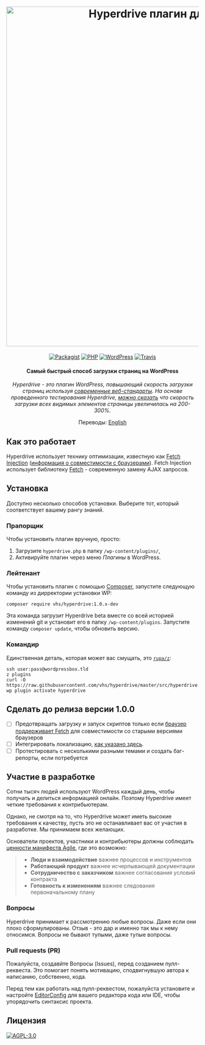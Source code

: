 <h1 align="center">
  <a href="http://hyperdrive.vhs.codeberg.page"><img src="https://codeberg.org/vhs/hyperdrive/blob/master/logo.png" alt="Hyperdrive плагин для WordPress" title="Самый быстрый способ загрузки страниц на WordPress" width="888"></a>
  <span style="clip: rect(1px, 1px, 1px, 1px); clip-path: polygon(0px 0px, 0px 0px,0px 0px, 0px 0px); position: absolute !important; white-space: nowrap; height: 1px; width: 1px; overflow: hidden;">Hyperdrive</span>
</h1>

<p align="center">
  <a href="https://packagist.org/packages/vhs/hyperdrive"><img src="https://img.shields.io/packagist/v/vhs/hyperdrive.svg?style=flat-square" alt="Packagist"></a>
  <a href="https://php.net/"><img src="https://img.shields.io/badge/php-%3E%3D%205.6-8892BF.svg?style=flat-square" alt="PHP"></a>
  <a href="https://wordpress.com/"><img src="https://img.shields.io/badge/wordpress-%3E%3D%204.6-0087BE.svg?style=flat-square" alt="WordPress"></a>
  <a href="https://travis-ci.org/vhs/hyperdrive"><img src="https://img.shields.io/travis/vhs/hyperdrive.svg?style=flat-square" alt="Travis"></a>
</p>

<h4 align="center">Самый быстрый способ загрузки страниц на WordPress</h4>

<p align="center"><em>Hyperdrive - это плагин WordPress, повышающий скорость загрузки страниц используя <a href="https://fetch.spec.whatwg.org/">современные веб-стандарты</a>. На основе проведенного тестирования Hyperdrive, <a href="https://hackernoon.com/putting-wordpress-into-hyperdrive-4705450dffc2">можно сказать</a> что скорость загрузки всех видимых элементов страницы увеличилась на 200-300%.</em></p>

<p align="center">
  Переводы:
  <a href="../README.md">English</a>
</p>

## Как это работает

Hyperdrive использует технику оптимизации, известную как [Fetch Injection](https://hackcabin.com/post/managing-async-dependencies-javascript/) ([информация о совместимости с браузерами](http://caniuse.com/#search=fetch)). Fetch Injection использует библиотеку [Fetch](https://github.com/whatwg/fetch) - современную замену AJAX запросов.

## Установка

Доступно несколько способов установки. Выберите тот, который соответствует вашему рангу знаний.

### Прапорщик

Чтобы установить плагин вручную, просто:

1. Загрузите `hyperdrive.php` в папку `/wp-content/plugins/`,
1. Активируйте плагин через меню *Плагины* в WordPress.

### Лейтенант

Чтобы установить плагин с помощью [Composer](https://getcomposer.org/doc/00-intro.md#installation-linux-unix-osx), запустите следующую команду из дирректории установки WP:

    composer require vhs/hyperdrive:1.0.x-dev

Эта команда загрузит Hyperdrive beta вместе со всей историей изменений git и установит его в папку `/wp-content/plugins`. Запустите команду `composer update`, чтобы обновить версию.

### Командир

Единственная деталь, которая может вас смущать, это [`rupa/z`](https://github.com/rupa/z/):

```shell
ssh user:pass@wordpressbox.tld
z plugins
curl -O https://raw.githubusercontent.com/vhs/hyperdrive/master/src/hyperdrive.php
wp plugin activate hyperdrive
```

## Сделать до релиза версии 1.0.0

- [ ] Предотвращать загрузку и запуск скриптов только если [браузер поддерживает Fetch](http://caniuse.com/#search=fetch) для совместимости со старыми версиями браузеров
- [ ] Интегрировать локализацию, [как указано здесь](https://gist.github.com/vhs/64e8380010e43a526fb9c9ee511fad17#file-functions-php-L507).
- [ ] Протестировать с несколькими разными темами и создать баг-репорты, если потребуется

## Участие в разработке

Сотни тысяч людей используют WordPress каждый день, чтобы получать и делиться информацией онлайн. Поэтому Hyperdrive имеет четкие требования к контрибьютерам.

Однако, не смотря на то, что Hyperdrive может иметь высокие требования к качеству, пусть это не останавливает вас от участия в разработке. Мы принимаем всех желающих.

Основатели проектов, участники и контрибьютеры должны соблюдать [ценности манифеств Agile](https://pragdave.me/blog/2014/03/04/time-to-kill-agile.html), где это возможно:

> - **Люди и взаимодействие** важнее процессов и инструментов
> - **Работающий продукт** важнее исчерпывающей документации
> - **Сотрудничество с заказчиком** важнее согласования условий контракта
> - **Готовность к изменениям** важнее следования первоначальному плану

### Вопросы

Hyperdrive принимает к рассмотрению любые вопросы. Даже если они плохо сформулированы. Отзыв - это дар и именно так мы к нему относимся. Вопросы не бывают тупыми, даже тупые вопросы.

### Pull requests (PR)

Пожалуйста, создавйте Вопросы (Issues), перед созданием пулл-реквеста. Это помогает понять мотивацию, сподвигнувшую автора к написанию, собственно, кода.

Перед тем как работать над пулл-реквестом, пожалуйста установите и настройте [EditorConfig](http://editorconfig.org/) для вашего редактора кода или IDE, чтобы упорядочить синтаксис проекта.

## Лицензия

[![AGPL-3.0](https://img.shields.io/github/license/vhs/hyperdrive.svg?style=flat-square)](https://choosealicense.com/licenses/agpl-3.0/ "GNU Afferno General Public License v3.0")
